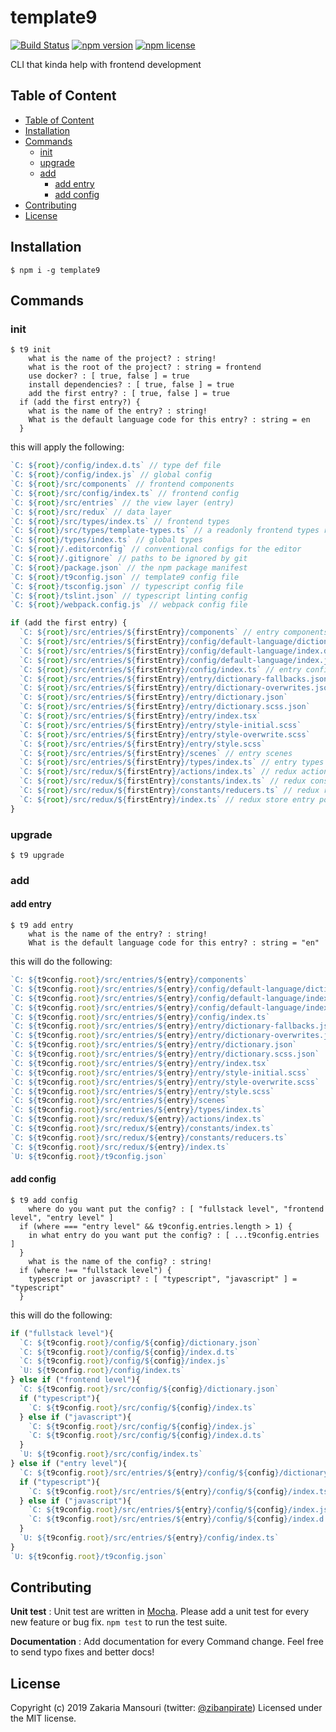# template9

[![Build Status](https://travis-ci.org/ZibanPirate/template9.svg?branch=master)](https://travis-ci.org/ZibanPirate/template9)
[![npm version](https://img.shields.io/npm/v/template9)](https://www.npmjs.com/package/template9)
[![npm license](https://img.shields.io/npm/l/template9)](https://www.npmjs.com/package/template9)

CLI that kinda help with frontend development

## Table of Content

- [Table of Content](#table-of-content)
- [Installation](#installation)
- [Commands](#commands)
  - [init](#init)
  - [upgrade](#upgrade)
  - [add](#add)
    - [add entry](#add-entry)
    - [add config](#add-config)
- [Contributing](#contributing)
- [License](#license)

## Installation

```shell
$ npm i -g template9
```

## Commands

### init

```shell
$ t9 init
    what is the name of the project? : string!
    what is the root of the project? : string = frontend
    use docker? : [ true, false ] = true
    install dependencies? : [ true, false ] = true
    add the first entry? : [ true, false ] = true
  if (add the first entry?) {
    what is the name of the entry? : string!
    What is the default language code for this entry? : string = en
  }
```

this will apply the following:

```js
`C: ${root}/config/index.d.ts` // type def file
`C: ${root}/config/index.js` // global config
`C: ${root}/src/components` // frontend components
`C: ${root}/src/config/index.ts` // frontend config
`C: ${root}/src/entries` // the view layer (entry)
`C: ${root}/src/redux` // data layer
`C: ${root}/src/types/index.ts` // frontend types
`C: ${root}/src/types/template-types.ts` // a readonly frontend types related to template9
`C: ${root}/types/index.ts` // global types
`C: ${root}/.editorconfig` // conventional configs for the editor
`C: ${root}/.gitignore` // paths to be ignored by git
`C: ${root}/package.json` // the npm package manifest
`C: ${root}/t9config.json` // template9 config file
`C: ${root}/tsconfig.json` // typescript config file
`C: ${root}/tslint.json` // typescript linting config
`C: ${root}/webpack.config.js` // webpack config file

if (add the first entry) {
  `C: ${root}/src/entries/${firstEntry}/components` // entry components
  `C: ${root}/src/entries/${firstEntry}/config/default-language/dictionary.json` // dictionary file
  `C: ${root}/src/entries/${firstEntry}/config/default-language/index.d.ts` // type def file
  `C: ${root}/src/entries/${firstEntry}/config/default-language/index.js` // default language config for this entry
  `C: ${root}/src/entries/${firstEntry}/config/index.ts` // entry config index file
  `C: ${root}/src/entries/${firstEntry}/entry/dictionary-fallbacks.json`
  `C: ${root}/src/entries/${firstEntry}/entry/dictionary-overwrites.json`
  `C: ${root}/src/entries/${firstEntry}/entry/dictionary.json`
  `C: ${root}/src/entries/${firstEntry}/entry/dictionary.scss.json`
  `C: ${root}/src/entries/${firstEntry}/entry/index.tsx`
  `C: ${root}/src/entries/${firstEntry}/entry/style-initial.scss`
  `C: ${root}/src/entries/${firstEntry}/entry/style-overwrite.scss`
  `C: ${root}/src/entries/${firstEntry}/entry/style.scss`
  `C: ${root}/src/entries/${firstEntry}/scenes` // entry scenes
  `C: ${root}/src/entries/${firstEntry}/types/index.ts` // entry types
  `C: ${root}/src/redux/${firstEntry}/actions/index.ts` // redux actions
  `C: ${root}/src/redux/${firstEntry}/constants/index.ts` // redux constants
  `C: ${root}/src/redux/${firstEntry}/constants/reducers.ts` // redux reducers
  `C: ${root}/src/redux/${firstEntry}/index.ts` // redux store entry point
}
```

### upgrade

```shell
$ t9 upgrade
```

### add

#### add entry

```shell
$ t9 add entry
    what is the name of the entry? : string!
    What is the default language code for this entry? : string = "en"
```

this will do the following:

```js
`C: ${t9config.root}/src/entries/${entry}/components`
`C: ${t9config.root}/src/entries/${entry}/config/default-language/dictionary.json`
`C: ${t9config.root}/src/entries/${entry}/config/default-language/index.d.ts`
`C: ${t9config.root}/src/entries/${entry}/config/default-language/index.js`
`C: ${t9config.root}/src/entries/${entry}/config/index.ts`
`C: ${t9config.root}/src/entries/${entry}/entry/dictionary-fallbacks.json`
`C: ${t9config.root}/src/entries/${entry}/entry/dictionary-overwrites.json`
`C: ${t9config.root}/src/entries/${entry}/entry/dictionary.json`
`C: ${t9config.root}/src/entries/${entry}/entry/dictionary.scss.json`
`C: ${t9config.root}/src/entries/${entry}/entry/index.tsx`
`C: ${t9config.root}/src/entries/${entry}/entry/style-initial.scss`
`C: ${t9config.root}/src/entries/${entry}/entry/style-overwrite.scss`
`C: ${t9config.root}/src/entries/${entry}/entry/style.scss`
`C: ${t9config.root}/src/entries/${entry}/scenes`
`C: ${t9config.root}/src/entries/${entry}/types/index.ts`
`C: ${t9config.root}/src/redux/${entry}/actions/index.ts`
`C: ${t9config.root}/src/redux/${entry}/constants/index.ts`
`C: ${t9config.root}/src/redux/${entry}/constants/reducers.ts`
`C: ${t9config.root}/src/redux/${entry}/index.ts`
`U: ${t9config.root}/t9config.json`
```

#### add config

```shell
$ t9 add config
    where do you want put the config? : [ "fullstack level", "frontend level", "entry level" ]
  if (where === "entry level" && t9config.entries.length > 1) {
    in what entry do you want put the config? : [ ...t9config.entries ]
  }
    what is the name of the config? : string!
  if (where !== "fullstack level") {
    typescript or javascript? : [ "typescript", "javascript" ] = "typescript"
  }
```

this will do the following:

```js
if ("fullstack level"){
  `C: ${t9config.root}/config/${config}/dictionary.json`
  `C: ${t9config.root}/config/${config}/index.d.ts`
  `C: ${t9config.root}/config/${config}/index.js`
  `U: ${t9config.root}/config/index.ts`
} else if ("frontend level"){
  `C: ${t9config.root}/src/config/${config}/dictionary.json`
  if ("typescript"){
    `C: ${t9config.root}/src/config/${config}/index.ts`
  } else if ("javascript"){
    `C: ${t9config.root}/src/config/${config}/index.js`
    `C: ${t9config.root}/src/config/${config}/index.d.ts`
  }
  `U: ${t9config.root}/src/config/index.ts`
} else if ("entry level"){
  `C: ${t9config.root}/src/entries/${entry}/config/${config}/dictionary.json`
  if ("typescript"){
    `C: ${t9config.root}/src/entries/${entry}/config/${config}/index.ts`
  } else if ("javascript"){
    `C: ${t9config.root}/src/entries/${entry}/config/${config}/index.js`
    `C: ${t9config.root}/src/entries/${entry}/config/${config}/index.d.ts`
  }
  `U: ${t9config.root}/src/entries/${entry}/config/index.ts`
}
`U: ${t9config.root}/t9config.json`
```

<!-- #### add type

- t9 add type
    - where: global || frontend || local
    - name: [type name]
    - props: [
        - name: [property name]
        - type: [property type]
        - required: y/n
    ]

#### add scene

- t9 add scene
    - in what entry?: [...entries]
    - in what scene? (blank for root): [scene name] || blank
    - name: [scene name]
    - url path: [url path for lazy component]
    - exact?: y/n
    - props: [
        - name: [property name]
        - type: [property type]
        - nullable: y/n
        - undefinable: y/n
        - initial value: [default value] || not set
    ]
    - add lazy-operation?: y/n
    if (yes) then:
    - name: [operation name]
    - repeatable: y/n
    - actions: [
        - function name (without parentheses): [function name]
    ]

#### add component

- t9 add component
    - in what entry?: [...entries]
    - in what scene? (blank for root): [scene name or relative path] || blank
    - name: [component name]
    - stateless? (defaults to yes): y/n
    - props: [
        - name: [property name]
        - type: [property type]
        - nullable: y/n
        - undefinable: y/n
    ]

#### add lazy-operation

- t9 add lazy-operation
    - in what entry?: [...entries]
    - for what scene? (blank for root): [scene name or relative path] || blank
    - name: [lazy-operation name]
    - repeatable: y/n
    - actions: [
        - function name (without parentheses): [function name]
    ]

#### add action

- t9 add action
    - in what entry?: [...entries]
    - in what scene? (blank for root): [scene name or relative path] || blank
    - name (without parentheses): [action name]
    - params: [
        - name: [property name]
        - type: [property type]
        - required: y/n
    ]

#### add reducer

- t9 add reducer
    - in what entry?: [...entries]
    - under what reducer?: list of reducers ,first item is 'root'
    - name: [reducer name] -->

## Contributing

**Unit test** :
Unit test are written in [Mocha](https://mochajs.org/). Please add a unit test for every new feature or bug fix. `npm test` to run the test suite.

**Documentation** :
Add documentation for every Command change. Feel free to send typo fixes and better docs!

## License

Copyright (c) 2019 Zakaria Mansouri (twitter: [@zibanpirate](https://twitter.com/zibanpirate))
Licensed under the MIT license.

